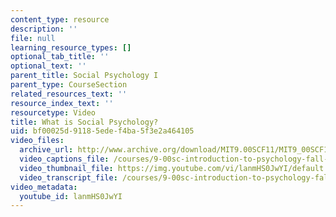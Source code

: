 ```yaml
---
content_type: resource
description: ''
file: null
learning_resource_types: []
optional_tab_title: ''
optional_text: ''
parent_title: Social Psychology I
parent_type: CourseSection
related_resources_text: ''
resource_index_text: ''
resourcetype: Video
title: What is Social Psychology?
uid: bf00025d-9118-5ede-f4ba-5f3e2a464105
video_files:
  archive_url: http://www.archive.org/download/MIT9.00SCF11/MIT9_00SCF11_lec22_300k.mp4
  video_captions_file: /courses/9-00sc-introduction-to-psychology-fall-2011/2b500152bb535651a75e667e32ec4f31_lanmHS0JwYI.vtt
  video_thumbnail_file: https://img.youtube.com/vi/lanmHS0JwYI/default.jpg
  video_transcript_file: /courses/9-00sc-introduction-to-psychology-fall-2011/c3856013f6214519082ef8400ff4f815_lanmHS0JwYI.pdf
video_metadata:
  youtube_id: lanmHS0JwYI
---
```

